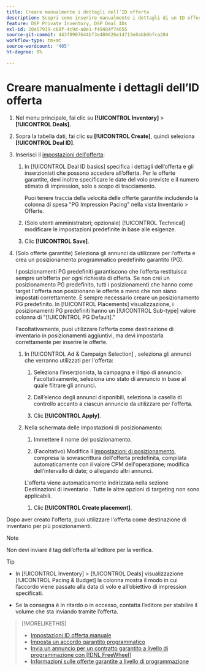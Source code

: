 ```yaml
---
title: Creare manualmente i dettagli dell’ID offerta
description: Scopri come inserire manualmente i dettagli di un ID offerta.
feature: DSP Private Inventory, DSP Deal IDs
exl-id: 20a57919-c68f-4c9d-a8e1-f49484f74655
source-git-commit: 443f8907644bf3e480626e14713e8abb9bfca284
workflow-type: tm+mt
source-wordcount: '405'
ht-degree: 0%

---
```


# Creare manualmente i dettagli dell’ID offerta

1. Nel menu principale, fai clic su **[!UICONTROL Inventory]** > **[!UICONTROL Deals].**

1. Sopra la tabella dati, fai clic su **[!UICONTROL Create]**, quindi seleziona **[!UICONTROL Deal ID]**.

1. Inserisci il [impostazioni dell&#39;offerta](deal-id-settings.md):

   1. In [!UICONTROL Deal ID basics] specifica i dettagli dell’offerta e gli inserzionisti che possono accedere all’offerta. Per le offerte garantite, devi inoltre specificare le date del volo previste e il numero stimato di impression, solo a scopo di tracciamento.

      Puoi tenere traccia della velocità delle offerte garantite includendo la colonna di spesa &quot;PG Impression Pacing&quot; nella vista Inventario > Offerte.

   1. (Solo utenti amministratori; opzionale) [!UICONTROL Technical] modificare le impostazioni predefinite in base alle esigenze.

   1. Clic **[!UICONTROL Save]**.

1. (Solo offerte garantite) Seleziona gli annunci da utilizzare per l’offerta e crea un posizionamento programmatico predefinito garantito (PG).

   I posizionamenti PG predefiniti garantiscono che l’offerta restituisca sempre un’offerta per ogni richiesta di offerta. Se non crei un posizionamento PG predefinito, tutti i posizionamenti che hanno come target l&#39;offerta non posizionano le offerte a meno che non siano impostati correttamente. È sempre necessario creare un posizionamento PG predefinito. In [!UICONTROL Placements] visualizzazione, i posizionamenti PG predefiniti hanno un [!UICONTROL Sub-type] valore colonna di &quot;[!UICONTROL PG Default].&quot;

   Facoltativamente, puoi utilizzare l’offerta come destinazione di inventario in posizionamenti aggiuntivi, ma devi impostarla correttamente per inserire le offerte.

   1. In [!UICONTROL Ad & Campaign Selection] , seleziona gli annunci che verranno utilizzati per l&#39;offerta:

      1. Seleziona l’inserzionista, la campagna e il tipo di annuncio. Facoltativamente, seleziona uno stato di annuncio in base al quale filtrare gli annunci.

      1. Dall’elenco degli annunci disponibili, seleziona la casella di controllo accanto a ciascun annuncio da utilizzare per l’offerta.

      1. Clic **[!UICONTROL Apply]**.
   1. Nella schermata delle impostazioni di posizionamento:

      1. Immettere il nome del posizionamento.

      1. (Facoltativo) Modifica il [impostazioni di posizionamento](/help/dsp/campaign-management/placements/placement-settings.md), compresa la sovrascrittura dell&#39;offerta predefinita, compilata automaticamente con il valore CPM dell&#39;operazione; modifica dell’intervallo di date; o allegando altri annunci.

      L&#39;offerta viene automaticamente indirizzata nella sezione Destinazioni di inventario . Tutte le altre opzioni di targeting non sono applicabili.

      1. Clic **[!UICONTROL Create placement]**.



Dopo aver creato l&#39;offerta, puoi utilizzare l&#39;offerta come destinazione di inventario per più posizionamenti.

>[!NOTE]
>
> Non devi inviare il tag dell’offerta all’editore per la verifica.

>[!TIP]
>
>* In [!UICONTROL Inventory] > [!UICONTROL Deals] visualizzazione [!UICONTROL Pacing & Budget] la colonna mostra il modo in cui l’accordo viene passato alla data di volo e all’obiettivo di impression specificati.
>
>* Se la consegna è in ritardo o in eccesso, contatta l’editore per stabilire il volume che sta inviando tramite l’offerta.


>[!MORELIKETHIS]
>
>* [Impostazioni ID offerta manuale](deal-id-settings.md)
>* [Imposta un accordo garantito programmatico](programmatic-guaranteed-set-up.md)
>* [Invia un annuncio per un contratto garantito a livello di programmazione con [!DNL FreeWheel]](freewheel-submit.md)
>* [Informazioni sulle offerte garantite a livello di programmazione](programmatic-guaranteed-about.md)

<!-- >* [Specify Placements and Ads for a Private Deal](deal-id-attach-placements.md)-->
